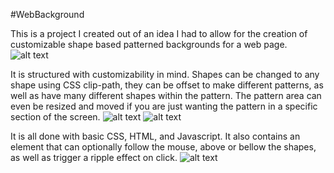 #WebBackground

This is a project I created out of an idea I had to allow for the creation of customizable shape based patterned backgrounds for a web page.
![alt text](https://github.com/PantheraDigital/WebPageProjects/blob/main/WebBackground/BGPics/Screenshot%20(126).png)

It is structured with customizability in mind. Shapes can be changed to any shape using CSS clip-path, they can be offset to make different patterns, as well as have many different shapes within the pattern. The pattern area can even be resized and moved if you are just wanting the pattern in a specific section of the screen.
![alt text](https://github.com/PantheraDigital/WebPageProjects/blob/main/WebBackground/BGPics/Screenshot%20(134).png)
![alt text](https://github.com/PantheraDigital/WebPageProjects/blob/main/WebBackground/BGPics/Screenshot%20(133).png)

It is all done with basic CSS, HTML, and Javascript. It also contains an element that can optionally follow the mouse, above or bellow the shapes, as well as trigger a ripple effect on click.
![alt text](https://github.com/PantheraDigital/WebPageProjects/blob/main/WebBackground/BGPics/ezgif-1-f6b3482449.gif)
